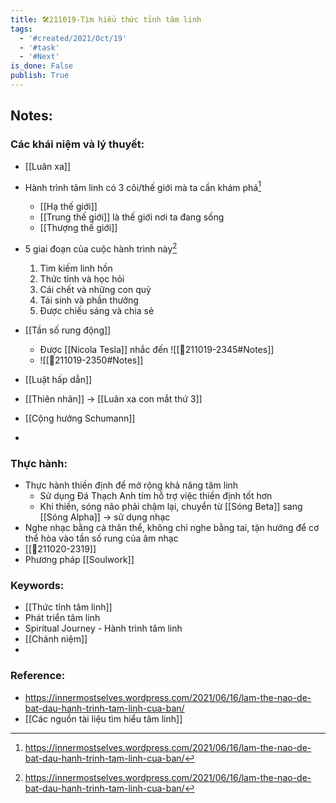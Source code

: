 ```yaml
---
title: 🛠️211019-Tìm hiểu thức tỉnh tâm linh
tags:
  - '#created/2021/Oct/19'
  - '#task'
  - '#Next'
is_done: False
publish: True
---
```


## Notes:

### Các khái niệm và lý thuyết:
- [[Luân xa]]
- Hành trình tâm linh có 3 cõi/thế giới mà ta cần khám phá[^1]
	- [[Hạ thế giới]]
	- [[Trung thế giới]] là thế giới nơi ta đang sống
	- [[Thượng thế giới]]
- 5 giai đoạn của cuộc hành trình này[^1]
	1. Tìm kiếm linh hồn
	2. Thức tỉnh và học hỏi
	3. Cái chết và những con quỷ
	4. Tái sinh và phần thưởng
	5. Được chiếu sáng và chia sẻ

- [[Tần số rung động]]
	- Được [[Nicola Tesla]] nhắc đến ![[💬211019-2345#Notes]]
	- ![[💬211019-2350#Notes]]
- [[Luật hấp dẫn]]
- [[Thiên nhãn]] -> [[Luân xa con mắt thứ 3]]
- [[Cộng hưởng Schumann]]
- 
### Thực hành:
- Thực hành thiền định để mở rộng khả năng tâm linh
	- Sử dụng Đá Thạch Anh tím hỗ trợ việc thiền định tốt hơn
	- Khi thiền, sóng não phải chậm lại, chuyển từ [[Sóng Beta]] sang [[Sóng Alpha]] -> sử dụng nhạc
- Nghe nhạc bằng cả thân thể, không chỉ nghe bằng tai, tận hưởng để cơ thể hòa vào tần số rung của âm nhạc
- [[💬211020-2319]]
- Phương pháp [[Soulwork]]
### Keywords:
- [[Thức tỉnh tâm linh]]
- Phát triển tâm linh
- Spiritual Journey - Hành trình tâm linh
- [[Chánh niệm]]
- 
### Reference:
- https://innermostselves.wordpress.com/2021/06/16/lam-the-nao-de-bat-dau-hanh-trinh-tam-linh-cua-ban/
- [[Các nguồn tài liệu tìm hiểu tâm linh]]

[^1]: https://innermostselves.wordpress.com/2021/06/16/lam-the-nao-de-bat-dau-hanh-trinh-tam-linh-cua-ban/
